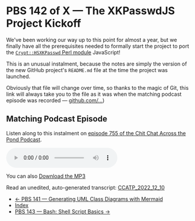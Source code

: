 # PBS 142 of X — The XKPasswdJS Project Kickoff

We've been working our way up to this point for almost a year, but we finally have all the prerequisites needed to formally start the project to port the [`Crypt::HSXKPasswd` Perl module](https://metacpan.org/pod/Crypt::HSXKPasswd) JavaScript!

This is an unusual instalment, because the notes are simply the version of the new GitHub project's `README.md` file at the time the project was launched.

Obviously that file will change over time, so thanks to the magic of Git, this link will always take you to the file as it was when the matching podcast episode was recorded — [github.com/…](https://github.com/bartificer/xkpasswd-js/blob/0371ae8322ad3c37ffbfdcd583c9f262033275f7/README.md))

## Matching Podcast Episode

Listen along to this instalment on [episode 755 of the Chit Chat Across the Pond Podcast](https://www.podfeet.com/blog/2022/12/ccatp-755/).

<audio controls src="https://media.blubrry.com/nosillacast/traffic.libsyn.com/nosillacast/CCATP_2022_12_10.mp3?autoplay=0&loop=0&controls=1">Your browser does not support HTML 5 audio 🙁</audio>

You can also <a href="https://media.blubrry.com/nosillacast/traffic.libsyn.com/nosillacast/CCATP_2022_12_10.mp3" >Download the MP3</a>

Read an unedited, auto-generated transcript:  <a href="https://podfeet.com/transcripts/CCATP_2022_12_10.html">CCATP_2022_12_10</a>

 - [← PBS 141 — Generating UML Class Diagrams with Mermaid](pbs141)
 - [Index](index)
 - [PBS 143 — Bash: Shell Script Basics →](pbs143)
